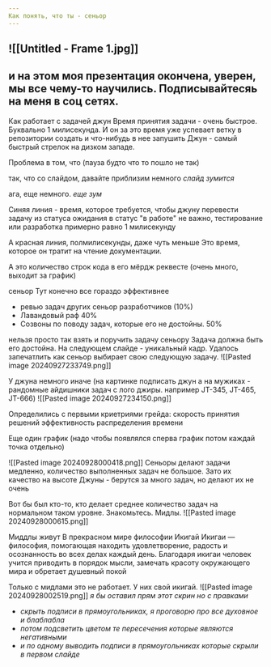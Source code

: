 ```yaml
---
Как понять, что ты - сеньор
---
```


![[Untitled - Frame 1.jpg]]
---
и на этом моя презентация окончена, уверен, мы все чему-то научились.
Подписывайтесяь на меня в соц сетях.
---
Как работает с задачей джун
Время принятия задачи - очень быстрое. Буквально 1 милисекунда.
И он за это время уже успевает ветку в репозитории создать и что-нибудь в нее запушить
Джун - самый быстрый стрелок на дизком западе.

Проблема в том, что (пауза будто что то пошло не так)

так, что со слайдом, давайте приблизим немного
*слайд зумится*

ага, еще немного.
*еще зум*

Синяя линия - время, которое требуется, чтобы джуну перевести задачу из статуса ожидания в статус "в работе"
не важно, тестирование или разработка
примерно равно 1 милисекунду

А красная линия, полмилисекунды, даже чуть меньше
Это время, которое он тратит на чтение документации.

А это количество строк кода в его мёрдж реквесте (очень много, выходит за график)


сеньор
Тут конечно все гораздо эффективнее
- ревью задач других сеньор разработчиков (10%)
- Лавандовый раф 40%
- Созвоны по поводу задач, которые его не достойны. 50%

 нельзя просто так взять и поручить задачу сеньору
Задача должна быть его достойна.
На следующем слайде - уникальный кадр.
Удалось запечатлить как сеньор выбирает свою следующую задачу.
![[Pasted image 20240927233749.png]]

У джуна немного иначе (на картинке подписать джун а на мужиках - рандомные айдишники задач с лого джиры. например JT-345, JT-465, JT-666)
![[Pasted image 20240927234150.png]]

Определились с первыми криетриями грейда:
скорость принятия решений
эффективность распределения времени

Еще один график (надо чтобы появлялся сперва график потом каждай точка отдельно)

![[Pasted image 20240928000418.png]]
Сеньоры делают задачи медленно, количество выполненных задач не большое.
Зато их качество на высоте
Джуны - берутся за много задач, но делают их не очень 

Вот бы был кто-то, кто делает среднее количество задач на нормальном таком уровне.
Знакомьтесь.
Мидлы.
![[Pasted image 20240928000615.png]]

Миддлы живут В прекрасном мире философии Икигай
Икигаи — философия, помогающая находить удовлетворение, радость и осознанность во всех делах каждый день.
Благодаря икигаи человек учится приводить в порядок мысли, замечать красоту окружающего мира и обретает душевный покой

Только с мидлами это не работает.
У них свой икигай.
![[Pasted image 20240928002519.png]]
*я бы оставил прям этот скрин но с правками*
- *скрыть подписи в прямоугольниках, я проговорю про все духовное и блаблабла*
- *потом подсветить цветом те пересечения которые являются негативными*
- *и по одному выводить подписи в прямоугольниках которые скрыли в первом слайде*

